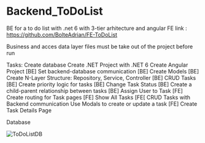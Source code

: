 # Backend_ToDoList
BE for a to do list with .net 6 with 3-tier arhitecture and angular
FE link : https://github.com/BolteAdrian/FE-ToDoList

Business and acces data layer files must be take out of the project before run

Tasks:
Create database 
Create .NET Project with .NET 6
Create Angular Project
[BE] Set backend-database communication
[BE] Create Models 
[BE] Create N-Layer Structure: Repository, Service, Controller
[BE] CRUD Tasks  
[BE] Create priority logic for tasks
[BE] Change Task Status
[BE] Create a child-parent relationship between tasks
[BE] Assign User to Task
[FE] Create routing for Task pages
[FE] Show All Tasks
[FE[ CRUD Tasks with Backend communication
Use Modals to create or update a task
[FE] Create Task Details Page


Database

![ToDoListDB](https://user-images.githubusercontent.com/87446991/179509437-74bb60c9-8966-4416-b130-e16017b8c087.png)
